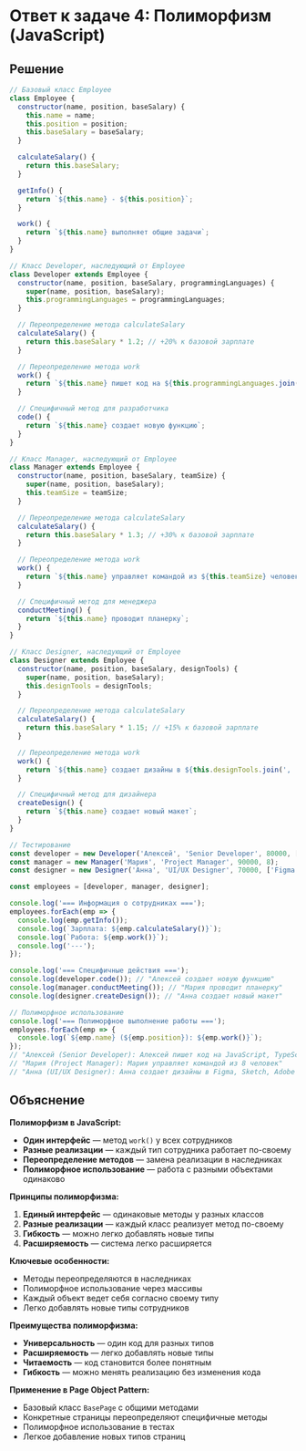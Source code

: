 # Ответ к задаче 4: Полиморфизм (JavaScript)

## Решение

```javascript
// Базовый класс Employee
class Employee {
  constructor(name, position, baseSalary) {
    this.name = name;
    this.position = position;
    this.baseSalary = baseSalary;
  }

  calculateSalary() {
    return this.baseSalary;
  }

  getInfo() {
    return `${this.name} - ${this.position}`;
  }

  work() {
    return `${this.name} выполняет общие задачи`;
  }
}

// Класс Developer, наследующий от Employee
class Developer extends Employee {
  constructor(name, position, baseSalary, programmingLanguages) {
    super(name, position, baseSalary);
    this.programmingLanguages = programmingLanguages;
  }

  // Переопределение метода calculateSalary
  calculateSalary() {
    return this.baseSalary * 1.2; // +20% к базовой зарплате
  }

  // Переопределение метода work
  work() {
    return `${this.name} пишет код на ${this.programmingLanguages.join(', ')}`;
  }

  // Специфичный метод для разработчика
  code() {
    return `${this.name} создает новую функцию`;
  }
}

// Класс Manager, наследующий от Employee
class Manager extends Employee {
  constructor(name, position, baseSalary, teamSize) {
    super(name, position, baseSalary);
    this.teamSize = teamSize;
  }

  // Переопределение метода calculateSalary
  calculateSalary() {
    return this.baseSalary * 1.3; // +30% к базовой зарплате
  }

  // Переопределение метода work
  work() {
    return `${this.name} управляет командой из ${this.teamSize} человек`;
  }

  // Специфичный метод для менеджера
  conductMeeting() {
    return `${this.name} проводит планерку`;
  }
}

// Класс Designer, наследующий от Employee
class Designer extends Employee {
  constructor(name, position, baseSalary, designTools) {
    super(name, position, baseSalary);
    this.designTools = designTools;
  }

  // Переопределение метода calculateSalary
  calculateSalary() {
    return this.baseSalary * 1.15; // +15% к базовой зарплате
  }

  // Переопределение метода work
  work() {
    return `${this.name} создает дизайны в ${this.designTools.join(', ')}`;
  }

  // Специфичный метод для дизайнера
  createDesign() {
    return `${this.name} создает новый макет`;
  }
}

// Тестирование
const developer = new Developer('Алексей', 'Senior Developer', 80000, ['JavaScript', 'TypeScript', 'Python']);
const manager = new Manager('Мария', 'Project Manager', 90000, 8);
const designer = new Designer('Анна', 'UI/UX Designer', 70000, ['Figma', 'Sketch', 'Adobe XD']);

const employees = [developer, manager, designer];

console.log('=== Информация о сотрудниках ===');
employees.forEach(emp => {
  console.log(emp.getInfo());
  console.log(`Зарплата: ${emp.calculateSalary()}`);
  console.log(`Работа: ${emp.work()}`);
  console.log('---');
});

console.log('=== Специфичные действия ===');
console.log(developer.code()); // "Алексей создает новую функцию"
console.log(manager.conductMeeting()); // "Мария проводит планерку"
console.log(designer.createDesign()); // "Анна создает новый макет"

// Полиморфное использование
console.log('=== Полиморфное выполнение работы ===');
employees.forEach(emp => {
  console.log(`${emp.name} (${emp.position}): ${emp.work()}`);
});
// "Алексей (Senior Developer): Алексей пишет код на JavaScript, TypeScript, Python"
// "Мария (Project Manager): Мария управляет командой из 8 человек"
// "Анна (UI/UX Designer): Анна создает дизайны в Figma, Sketch, Adobe XD"
```

## Объяснение

**Полиморфизм в JavaScript:**
- **Один интерфейс** — метод `work()` у всех сотрудников
- **Разные реализации** — каждый тип сотрудника работает по-своему
- **Переопределение методов** — замена реализации в наследниках
- **Полиморфное использование** — работа с разными объектами одинаково

**Принципы полиморфизма:**
1. **Единый интерфейс** — одинаковые методы у разных классов
2. **Разные реализации** — каждый класс реализует метод по-своему
3. **Гибкость** — можно легко добавлять новые типы
4. **Расширяемость** — система легко расширяется

**Ключевые особенности:**
- Методы переопределяются в наследниках
- Полиморфное использование через массивы
- Каждый объект ведет себя согласно своему типу
- Легко добавлять новые типы сотрудников

**Преимущества полиморфизма:**
- **Универсальность** — один код для разных типов
- **Расширяемость** — легко добавлять новые типы
- **Читаемость** — код становится более понятным
- **Гибкость** — можно менять реализацию без изменения кода

**Применение в Page Object Pattern:**
- Базовый класс `BasePage` с общими методами
- Конкретные страницы переопределяют специфичные методы
- Полиморфное использование в тестах
- Легкое добавление новых типов страниц
